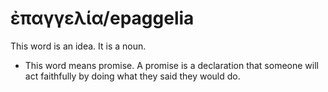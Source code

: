 # ἐπαγγελία/epaggelia
This word is an idea. It is a noun.

* This word means promise. A promise is a declaration that someone will act faithfully by doing what they said they would do.
